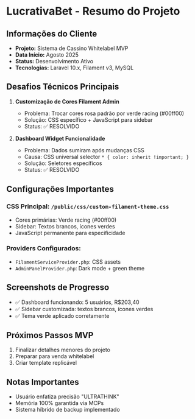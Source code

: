# LucrativaBet - Resumo do Projeto

## Informações do Cliente
- **Projeto:** Sistema de Cassino Whitelabel MVP
- **Data Início:** Agosto 2025
- **Status:** Desenvolvimento Ativo
- **Tecnologias:** Laravel 10.x, Filament v3, MySQL

## Desafios Técnicos Principais
1. **Customização de Cores Filament Admin**
   - Problema: Trocar cores rosa padrão por verde racing (#00ff00)
   - Solução: CSS específico + JavaScript para sidebar
   - Status: ✅ RESOLVIDO

2. **Dashboard Widget Funcionalidade**
   - Problema: Dados sumiram após mudanças CSS
   - Causa: CSS universal selector `* { color: inherit !important; }`
   - Solução: Seletores específicos
   - Status: ✅ RESOLVIDO

## Configurações Importantes
### CSS Principal: `/public/css/custom-filament-theme.css`
- Cores primárias: Verde racing (#00ff00)
- Sidebar: Textos brancos, ícones verdes
- JavaScript permanente para especificidade

### Providers Configurados:
- `FilamentServiceProvider.php`: CSS assets
- `AdminPanelProvider.php`: Dark mode + green theme

## Screenshots de Progresso
- ✅ Dashboard funcionando: 5 usuários, R$203,40
- ✅ Sidebar customizada: textos brancos, ícones verdes
- ✅ Tema verde aplicado corretamente

## Próximos Passos MVP
1. Finalizar detalhes menores do projeto
2. Preparar para venda whitelabel
3. Criar template replicável

## Notas Importantes
- Usuário enfatiza precisão "ULTRATHINK"
- Memória 100% garantida via MCPs
- Sistema híbrido de backup implementado